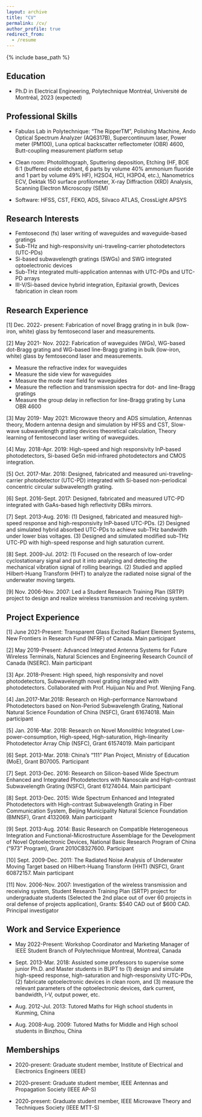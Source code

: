```yaml
---
layout: archive
title: "CV"
permalink: /cv/
author_profile: true
redirect_from:
  - /resume
---
```


{% include base_path %}


## Education

* Ph.D in Electrical Engineering, Polytechnique Montréal, Université de Montréal, 2023 (expected)

## Professional Skills

*	Fabulas Lab in Polytechnique: “The RipperTM”, Polishing Machine, Ando Optical Spectrum Analyzer (AQ6317B), Supercontinuum laser, Power meter (PM100), Luna optical backscatter reflectometer (OBR) 4600, Butt-coupling measurement platform setup  <br>

*	 Clean room: Photolithograph, Sputtering deposition, Etching (HF, BOE 6:1 (buffered oxide etchant, 6 parts by volume 40% ammonium fluoride and 1 part by volume 49% HF), H2SO4, HCl, H3PO4, etc.), Nanometrics ECV, Dektak 150 surface profilometer, X-ray Diffraction (XRD) Analysis, Scanning Electron Microscopy (SEM) <br>

*	Software: HFSS, CST, FEKO, ADS, Silvaco ATLAS, CrossLight APSYS <br>

## Research Interests

*	Femtosecond (fs) laser writing of waveguides and waveguide-based gratings <br>
*	Sub-THz and high-responsivity uni-traveling-carrier photodetectors (UTC-PDs)  <br>
*	Si-based subwavelength gratings (SWGs) and SWG integrated optoelectronic devices  <br>
*	Sub-THz integrated multi-application antennas with UTC-PDs and UTC-PD arrays  <br>
*	III-V/Si-based device hybrid integration, Epitaxial growth, Devices fabrication in clean room  <br>

## Research Experience

[1]	Dec. 2022- present: Fabrication of novel Bragg grating in in bulk (low-iron, white) glass by femtosecond laser and measurements.  <br>

[2]	May 2021- Nov. 2022: Fabrication of waveguides (WGs), WG-based dot-Bragg grating and WG-based line-Bragg grating in bulk (low-iron, white) glass by femtosecond laser and measurements.  <br>
   *	Measure the refractive index for waveguides  <br>
   *	Measure the side view for waveguides <br>
   *	Measure the mode near field for waveguides <br>
   *	Measure the reflection and transmission spectra for dot- and line-Bragg gratings <br>
   *	Measure the group delay in reflection for line-Bragg grating by Luna OBR 4600 <br>
   
[3]	May 2019- May 2021: Microwave theory and ADS simulation,  Antennas theory, Modern antenna design and simulation by HFSS and CST, Slow-wave subwavelength grating devices theoretical calculation, Theory learning of femtosecond laser writing of waveguides. <br>

[4]	May. 2018-Apr. 2019: High-speed and high responsivity InP-based photodetectors, Si-based GeSn  mid-infrared photodetectors and CMOS integration. <br>

[5]	Oct. 2017-Mar. 2018: Designed, fabricated and measured uni-traveling-carrier photodetector (UTC-PD) integrated with Si-based non-periodical concentric circular subwavelength grating. <br>

[6]	Sept. 2016-Sept. 2017: Designed, fabricated and measured UTC-PD integrated with GaAs-based high reflectivity DBRs mirrors. <br>

[7]	Sept. 2013-Aug. 2016: (1) Designed, fabricated and measured high-speed response and high-responsivity InP-based UTC-PDs. (2) Designed and simulated hybrid absorbed UTC-PDs to achieve sub-THz bandwidth under lower bias voltages. (3) Designed and simulated modified sub-THz UTC-PD with high-speed response and high saturation current. <br>

[8]	Sept. 2009-Jul. 2012: (1) Focused on the research of low-order cyclostationary signal and put it into analyzing and detecting the mechanical vibration signal of rolling bearings. (2) Studied and applied Hilbert-Huang Transform (HHT) to analyze the radiated noise signal of the underwater moving targets. <br>

[9]	Nov. 2006-Nov. 2007: Led a Student Research Training Plan (SRTP) project to design and realize wireless transmission and receiving system. <br>


## Project Experience

[1]	June 2021-Present: Transparent Glass Excited Radiant Element Systems, New Frontiers in Research Fund (NFRF) of Canada. Main participant <br>

[2]	May 2019-Present: Advanced Integrated Antenna Systems for Future Wireless Terminals, Natural Sciences and Engineering Research Council of Canada (NSERC). Main participant <br>

[3]	Apr. 2018-Present: High speed, high responsivity and novel photodetectors, Subwavelength novel grating integrated with photodetectors. Collaborated with Prof. Huijuan Niu and Prof. Wenjing Fang. <br>

[4]	Jan.2017-Mar.2018: Research on High-performance Narrowband Photodetectors based on Non-Period Subwavelength Grating, National Natural Science Foundation of China (NSFC), Grant 61674018. Main participant <br>

[5]	Jan. 2016-Mar. 2018: Research on Novel Monolithic Integrated Low-power-consumption, High-speed, High-saturation, High-linearity Photodetector Array Chip (NSFC), Grant 61574019. Main participant <br>

[6]	Sept. 2013-Mar. 2018: China’s “111” Plan Project, Ministry of Education (MoE), Grant B07005. Participant <br>

[7]	Sept. 2013-Dec. 2016: Research on Silicon-based Wide Spectrum Enhanced and Integrated Photodetectors with Nanoscale and High-contrast Subwavelength Grating (NSFC), Grant 61274044. Main participant <br>

[8]	Sept. 2013-Dec. 2015: Wide Spectrum Enhanced and Integrated Photodetectors with High-contrast Subwavelength Grating in Fiber Communication System, Beijing Municipality Natural Science Foundation (BMNSF), Grant 4132069. Main participant <br>

[9]	Sept. 2013-Aug. 2014: Basic Research on Compatible Heterogeneous Integration and Functional-Microstructure Assemblage for the Development of Novel Optoelectronic Devices, National Basic Research Program of China (“973” Program), Grant 2010CB327600. Participant <br>

[10]	Sept. 2009-Dec. 2011: The Radiated Noise Analysis of Underwater Moving Target based on Hilbert-Huang Transform (HHT) (NSFC), Grant 60872157. Main participant <br>

[11]	Nov. 2006-Nov. 2007: Investigation of the wireless transmission and receiving system, Student Research Training Plan (SRTP) project for undergraduate students (Selected the 2nd place out of over 60 projects in oral defense of projects application), Grants: $540 CAD out of  $600 CAD.  Principal investigator  <br>

## Work and Service Experience

*	May 2022-Present: Workshop Coordinator and Marketing Manager of IEEE Student Branch of Polytechnique Montreal, Montreal, Canada  <br>

*	Sept. 2013-Mar. 2018: Assisted some professors to supervise some junior Ph.D. and Master students in BUPT to (1) design and simulate high-speed response, high-saturation and high-responsivity UTC-PDs, (2) fabricate optoelectronic devices in clean room, and (3) measure the relevant parameters of the optoelectronic devices, dark current, bandwidth, I-V, output power, etc.  <br>

*	Aug. 2012-Jul. 2013: Tutored Maths for High school students in Kunming, China  <br>

*	Aug. 2008-Aug. 2009: Tutored Maths for Middle and High school students in Binzhou, China  <br>

## Memberships

*	2020-present: Graduate student member, Institute of Electrical and Electronics Engineers (IEEE) <br>

*	2020-present: Graduate student member, IEEE Antennas and Propagation Society (IEEE AP-S)  <br>

*	2020-present: Graduate student member, IEEE Microwave Theory and Techniques Society  (IEEE MTT-S) <br>


